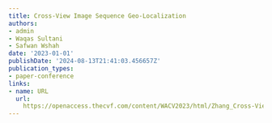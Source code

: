 ```yaml
---
title: Cross-View Image Sequence Geo-Localization
authors:
- admin
- Waqas Sultani
- Safwan Wshah
date: '2023-01-01'
publishDate: '2024-08-13T21:41:03.456657Z'
publication_types:
- paper-conference
links:
- name: URL
  url: 
    https://openaccess.thecvf.com/content/WACV2023/html/Zhang_Cross-View_Image_Sequence_Geo-Localization_WACV_2023_paper.html
---
```

